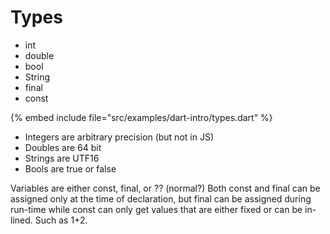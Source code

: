 # Types

* int
* double
* bool
* String
* final
* const

{% embed include file="src/examples/dart-intro/types.dart" %}

* Integers are arbitrary precision (but not in JS)
* Doubles are 64 bit
* Strings are UTF16
* Bools are true or false



Variables are either const, final, or ?? (normal?)
Both const and final can be assigned only at the time of declaration, but
final can be assigned during run-time while const can only get values that are either fixed
or can be in-lined. Such as 1+2.



